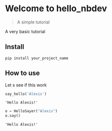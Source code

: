 # Welcome to hello_nbdev
> A simple tutorial


A very basic tutorial

## Install

`pip install your_project_name`

## How to use

Let s see if this work

```python
say_hello('Alexis')
```




    'Hello Alexis!'



```python
o = HelloSayer("Alexis")
o.say()
```




    'Hello Alexis!'



